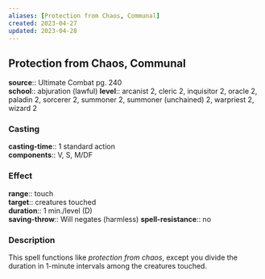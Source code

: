 ```yaml
---
aliases: [Protection from Chaos, Communal]
created: 2023-04-27
updated: 2023-04-28
---
```


## Protection from Chaos, Communal

**source**:: Ultimate Combat pg. 240  
**school**:: abjuration (lawful)
**level**:: arcanist 2, cleric 2, inquisitor 2, oracle 2, paladin 2, sorcerer 2, summoner 2, summoner (unchained) 2, warpriest 2, wizard 2

### Casting

**casting-time**:: 1 standard action  
**components**:: V, S, M/DF

### Effect

**range**:: touch  
**target**:: creatures touched  
**duration**:: 1 min./level (D)  
**saving-throw**:: Will negates (harmless)
**spell-resistance**:: no

### Description

This spell functions like *protection from chaos*, except you divide the duration in 1-minute intervals among the creatures touched.
